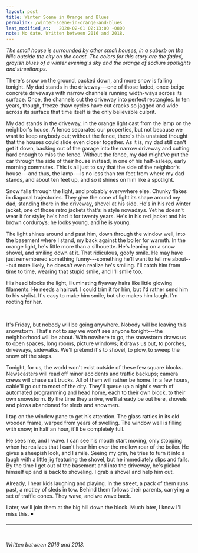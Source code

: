 ```yaml
---
layout: post
title: Winter Scene in Orange and Blues
permalink: /winter-scene-in-orange-and-blues
last_modified_at:   2020-02-01 02:13:00 -0800
note: No date. Written between 2016 and 2018.
---
```


*The small house is surrounded by other small houses, in a suburb on the
hills outside the city on the coast. The colors for this story are the
faded, grayish blues of a winter evening's sky and the orange of sodium
spotlights and streetlamps.*

There's snow on the ground, packed down, and more snow is falling
tonight. My dad stands in the driveway---one of those faded, once-beige
concrete driveways with narrow channels running width-ways across its
surface. Once, the channels cut the driveway into perfect rectangles. In
ten years, though, freeze-thaw cycles have cut cracks so jagged and wide
across its surface that time itself is the only believable culprit.

My dad stands in the driveway, in the orange light cast from the lamp on
the neighbor's house. A fence separates our properties, but not because
we want to keep anybody out; without the fence, there\'s this unstated
thought that the houses could slide even closer together. As it is, my
dad still can\'t get it down, backing out of the garage into the narrow
driveway and cutting hard enough to miss the fence. Without the fence,
my dad might\'ve put the car through the side of their house instead, in
one of his half-asleep, early morning commutes. This is all just to say
that the side of the neighbor\'s house---and thus, the lamp---is no less
than ten feet from where my dad stands, and about ten feet up, and so it
shines on him like a spotlight.

Snow falls through the light, and probably everywhere else. Chunky
flakes in diagonal trajectories. They give the cone of light its shape
around my dad, standing there in the driveway, shovel at his side. He's
in his red winter jacket, one of those retro jackets that\'s in style
nowadays. Yet he doesn\'t wear it for style; he\'s had it for twenty
years. He\'s in his red jacket and his brown corduroys; he looks young,
and he is young.

The light shines around and past him, down through the window well, into
the basement where I stand, my back against the boiler for warmth. In
the orange light, he\'s little more than a silhouette. He\'s leaning on
a snow shovel, and smiling down at it. That ridiculous, goofy smile. He
may have just remembered something funny---something he\'ll want to tell
me about---but more likely, he doesn\'t even realize he\'s smiling.
I\'ll catch him from time to time, wearing that stupid smile, and I\'ll
smile too.

His head blocks the light, illuminating flyaway hairs like little
glowing filaments. He needs a haircut. I could trim it for him, but I\'d
rather send him to his stylist. It\'s easy to make him smile, but she
makes him laugh. I\'m rooting for her.


<br/>

It's Friday, but nobody will be going anywhere. Nobody will be leaving
this snowstorm. That\'s not to say we won't see anyone tonight---the
neighborhood will be about. With nowhere to go, the snowstorm draws us
to open spaces, long rooms, picture windows; it draws us out, to
porches, driveways, sidewalks. We\'ll pretend it\'s to shovel, to plow,
to sweep the snow off the steps.

Tonight, for us, the world won't exist outside of these few square
blocks. Newscasters will read off minor accidents and traffic backups;
camera crews will chase salt trucks. All of them will rather be home. In
a few hours, cable'll go out to most of the city. They\'ll queue up a
night\'s worth of automated programming and head home, each to their own
block, to their own snowstorm. By the time they arrive, we\'ll already
be out here, shovels and plows abandoned for sleds and snowmen.

I tap on the window pane to get his attention. The glass rattles in its
old wooden frame, warped from years of swelling. The window well is
filling with snow; in half an hour, it\'ll be completely full.

He sees me, and I wave. I can see his mouth start moving, only stopping
when he realizes that I can\'t hear him over the mellow roar of the
boiler. He gives a sheepish look, and I smile. Seeing my grin, he tries
to turn it into a laugh with a little jig featuring the shovel, but he
immediately slips and falls. By the time I get out of the basement and
into the driveway, he\'s picked himself up and is back to shoveling. I
grab a shovel and help him out.

Already, I hear kids laughing and playing. In the street, a pack of them
runs past, a motley of sleds in tow. Behind them follows their parents,
carrying a set of traffic cones. They wave, and we wave back.

Later, we\'ll join them at the big hill down the block. Much later, I
know I\'ll miss this. ◾️

---

<br/>

*Written between 2016 and 2018.*

